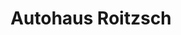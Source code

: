 ---
title: "Autohaus Roitzsch"
url: /brandenburg-an-der-havel/autohaus-roitzsch/
shop: Autowerkstatt
---